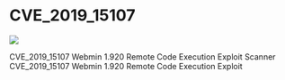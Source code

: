 # CVE_2019_15107

[![](https://www.paypalobjects.com/en_US/i/btn/btn_donateCC_LG.gif)](https://www.paypal.com/cgi-bin/webscr?cmd=_s-xclick&hosted_button_id=TVG32AVDTRRY8)

CVE_2019_15107 Webmin 1.920 Remote Code Execution Exploit Scanner
CVE_2019_15107 Webmin 1.920 Remote Code Execution Exploit
